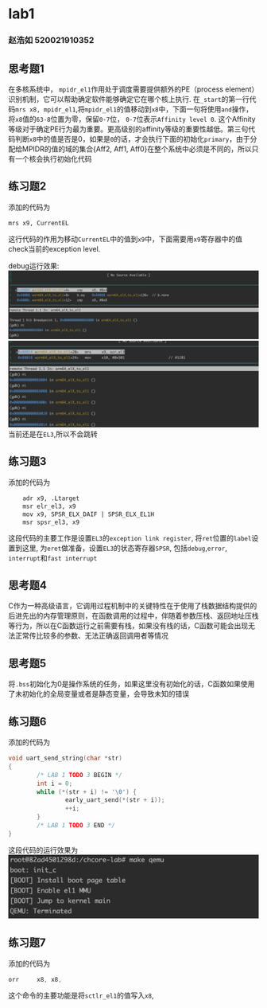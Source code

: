 # lab1

### 赵浩如 520021910352

## 思考题1

在多核系统中， `mpidr_el1`作用处于调度需要提供额外的PE（process element）识别机制，它可以帮助确定软件能够确定它在哪个核上执行.
在`_start`的第一行代码`mrs x8, mpidr_el1`,将`mpidr_el1`的值移动到`x8`中，下面一句将使用`and`操作，将`x8`值的`63-8`位置为零，保留`0-7`位，
`0-7`位表示`Affinity level 0`. 这个Affinity等级对于确定PE行为最为重要。更高级别的affinity等级的重要性越低。第三句代码判断`x8`中的值是否是0，如果是`0`的话，才会执行下面的初始化`primary`，由于分配给MPIDR的值的域的集合{Aff2, Aff1, Aff0}在整个系统中必须是不同的，所以只有一个核会执行初始化代码

## 练习题2

添加的代码为

```
mrs x9, CurrentEL
```

这行代码的作用为移动`CurrentEL`中的值到`x9`中，下面需要用`x9`寄存器中的值check当前的exception level.

debug运行效果:
![pic2](asset/2.png)
![pic](asset/1.png)
当前还是在`EL3`,所以不会跳转

## 练习题3

添加的代码为

```
    adr x9, .Ltarget
    msr elr_el3, x9
    mov x9, SPSR_ELX_DAIF | SPSR_ELX_EL1H
    msr spsr_el3, x9
```

这段代码的主要工作是设置`EL3`的`exception link register`, 将`ret`位置的`label`设置到这里, 为`eret`做准备，设置`EL3`的状态寄存器`SPSR`, 包括`debug`,`error`, `interrupt`和`fast interrupt`

## 思考题4

C作为一种高级语言，它调用过程机制中的关键特性在于使用了栈数据结构提供的后进先出的内存管理原则，在函数调用的过程中，伴随着参数压栈、返回地址压栈等行为，所以在C函数运行之前需要有栈，如果没有栈的话，C函数可能会出现无法正常传比较多的参数、无法正确返回调用者等情况

## 思考题5

将`.bss`初始化为0是操作系统的任务，如果这里没有初始化的话，C函数如果使用了未初始化的全局变量或者是静态变量，会导致未知的错误

## 练习题6

添加的代码为

```C
void uart_send_string(char *str)
{
        /* LAB 1 TODO 3 BEGIN */
        int i = 0;
        while (*(str + i) != '\0') {
                early_uart_send(*(str + i));
                ++i;
        }
        /* LAB 1 TODO 3 END */
}
```

这段代码的运行效果为
![pic3](asset/3.png)

## 练习题7

添加的代码为

```asm
orr     x8, x8, 
```

这个命令的主要功能是将`sctlr_el1`的值写入`x8`,
